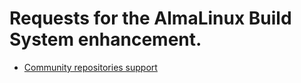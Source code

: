 #  Requests for the AlmaLinux Build System enhancement.

* [Community repositories support](copr-repositories/Community-repositories.md)
